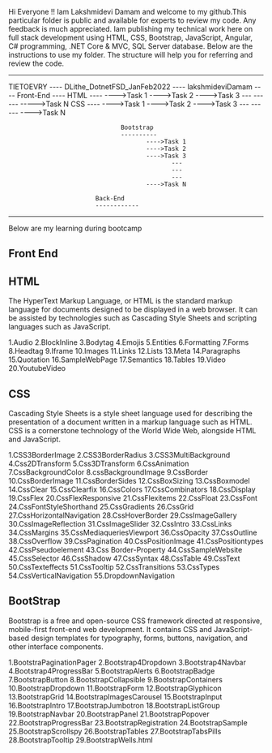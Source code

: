 Hi Everyone !!
Iam Lakshmidevi Damam and welcome to my github.This particular folder is public and available for experts to review my code. Any feedback is much appreciated.
Iam publishing my technical work here on full stack  development using HTML, CSS, Bootstrap, JavaScript, Angular, C# programming, .NET Core & MVC, SQL Server database.
Below are the instructions to use my folder. The structure will help you for referring and review the code.

------------------------------------------------------------------------------------------------------------------
   TIETOEVRY
     ----
         DLithe_DotnetFSD_JanFeb2022
              ----
                  lakshmideviDamam
                      ----
                           Front-End
                               ----
                                   HTML
                                      ----
                                            ---->Task 1
                                            ---->Task 2
                                            ---->Task 3
                                                  ---
                                                  ---
                                                  ---
                                            ----->Task N
                                   CSS
                                   ----
                                         ---->Task 1
                                         ---->Task 2
                                         ---->Task 3
                                               ---
                                               ---
                                               ---
                                         ---->Task N
                                         
                                   Bootstrap
                                   ----------
                                          ---->Task 1
                                          ---->Task 2
                                          ---->Task 3
                                                 ---
                                                 ---
                                                 ---
                                          ---->Task N
                                          
                            Back-End
                            ------------
                            
                            
                            
   -----------------------------------------------------------------------------------                         
                            
 Below are my learning during bootcamp
 
 Front End
 ------------
HTML
----
The HyperText Markup Language, or HTML is the standard markup language for documents designed to be displayed in a web browser. It can be assisted by technologies such as Cascading Style Sheets and scripting languages such as JavaScript.

1.Audio
2.BlockInline
3.Bodytag
4.Emojis
5.Entities
6.Formatting
7.Forms
8.Headtag
9.Iframe
10.Images
11.Links
12.Lists
13.Meta
14.Paragraphs
15.Quotation
16.SampleWebPage
17.Semantics
18.Tables
19.Video
20.YoutubeVideo

CSS
---
Cascading Style Sheets is a style sheet language used for describing the presentation of a document written in a markup language such as HTML. CSS is a cornerstone technology of the World Wide Web, alongside HTML and JavaScript.

1.CSS3BorderImage
2.CSS3BorderRadius
3.CSS3MultiBackground
4.Css2DTransform
5.Css3DTransform
6.CssAnimation
7.CssBackgroundColor
8.cssBackgroundImage
9.CssBorder
10.CssBorderImage
11.CssBorderSides
12.CssBoxSizing
13.CssBoxmodel
14.CssClear
15.CssClearfix
16.CssColors
17.CssCombinators
18.CssDisplay
19.CssFlex
20.CssFlexResponsive
21.CssFlexitems
22.CssFloat
23.CssFont
24.CssFontStyleShorthand
25.CssGradients
26.CssGrid
27.CssHorizontalNavigation
28.CssHoverBorder
29.CssImageGallery
30.CssImageReflection
31.CssImageSlider
32.CssIntro
33.CssLinks
34.CssMargins
35.CssMediaqueriesViewport
36.CssOpacity
37.CssOutline
38.CssOverflow
39.CssPagination
40.CssPositionImage
41.CssPositiontypes
42.CssPseudoelement
43.Css Border-Property
44.CssSampleWebsite
45.CssSelector
46.CssShadow
47.CssSyntax
48.CssTable
49.CssText
50.CssTexteffects
51.CssTooltip
52.CssTransitions
53.CssTypes
54.CssVerticalNavigation
55.DropdownNavigation

BootStrap
----------
Bootstrap is a free and open-source CSS framework directed at responsive, mobile-first front-end web development. It contains CSS and JavaScript-based design templates for typography, forms, buttons, navigation, and other interface components.

1.BootstraPaginationPager
2.Bootstrap4Dropdown
3.Bootstrap4Navbar
4.Bootstrap4ProgressBar
5.BootstrapAlerts
6.BootstrapBadge
7.BootstrapButton
8.BootstrapCollapsible
9.BootstrapContainers
10.BootstrapDropdown
11.BootstrapForm
12.BootstrapGlyphicon
13.BootstrapGrid
14.BootstrapImagesCarousel
15.BootstrapInput
16.BootstrapIntro
17.BootstrapJumbotron
18.BootstrapListGroup
19.BootstrapNavbar
20.BootstrapPanel
21.BootstrapPopover
22.BootstrapProgressBar
23.BootstrapRegistration
24.BootstrapSample
25.BootstrapScrollspy
26.BootstrapTables
27.BootstrapTabsPills
28.BootstrapTooltip
29.BootstrapWells.html
